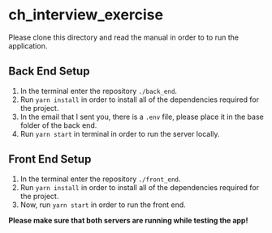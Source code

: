 # ch_interview_exercise

Please clone this directory and read the manual in order to to run the application.

## Back End Setup

1. In the terminal enter the repository `./back_end`.
2. Run `yarn install` in order to install all of the dependencies required for the project.
3. In the email that I sent you, there is a `.env` file, please place it in the base folder of the back end.
4. Run `yarn start` in terminal in order to run the server locally.

## Front End Setup

1. In the terminal enter the repository `./front_end`.
2. Run `yarn install` in order to install all of the dependencies required for the project.
3. Now, run `yarn start` in order to run the front end.

**Please make sure that both servers are running while testing the app!**

